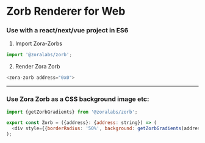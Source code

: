 # Zorb Renderer for Web

### Use with a react/next/vue project in ES6

1. Import Zora-Zorbs

```js
import '@zoralabs/zorb';
```

2. Render Zora Zorb

```js
<zora-zorb address="0x0">
```

----

### Use Zora Zorb as a CSS background image etc:

```js
import {getZorbGradients} from '@zoralabs/zorb';

export const Zorb = ({address}: {address: string}) => (
  <div style={{borderRadius: '50%', background: getZorbGradients(address)}}>
);
```


